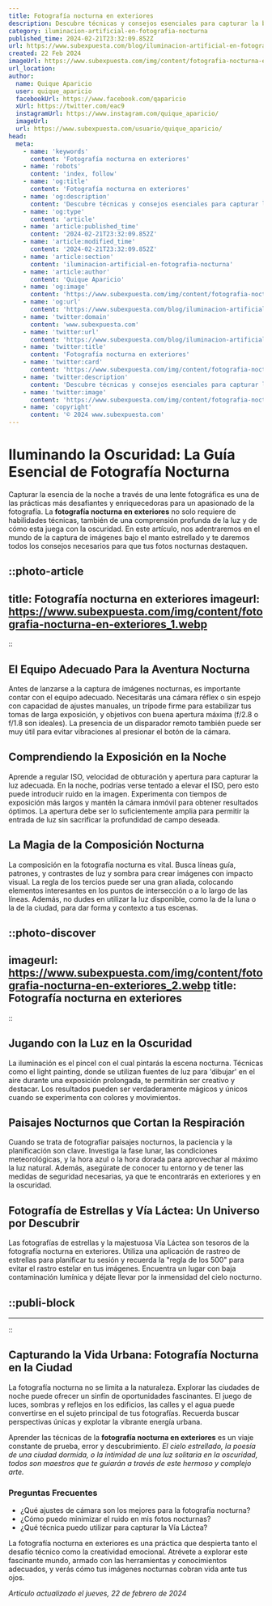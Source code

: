```yaml
---
title: Fotografía nocturna en exteriores
description: Descubre técnicas y consejos esenciales para capturar la belleza de la noche en fotografía exterior. Inmortaliza las estrellas y paisajes nocturnos.
category: iluminacion-artificial-en-fotografia-nocturna
published_time: 2024-02-21T23:32:09.852Z
url: https://www.subexpuesta.com/blog/iluminacion-artificial-en-fotografia-nocturna/fotografia-nocturna-en-exteriores
created: 22 Feb 2024
imageUrl: https://www.subexpuesta.com/img/content/fotografia-nocturna-en-exteriores_1.webp
url_location:
author:
  name: Quique Aparicio
  user: quique_aparicio
  facebookUrl: https://www.facebook.com/qaparicio
  xUrl: https://twitter.com/eac9
  instagramUrl: https://www.instagram.com/quique_aparicio/
  imageUrl: 
  url: https://www.subexpuesta.com/usuario/quique_aparicio/
head:
  meta:
    - name: 'keywords'
      content: 'Fotografía nocturna en exteriores'
    - name: 'robots'
      content: 'index, follow'
    - name: 'og:title'
      content: 'Fotografía nocturna en exteriores'
    - name: 'og:description'
      content: 'Descubre técnicas y consejos esenciales para capturar la belleza de la noche en fotografía exterior. Inmortaliza las estrellas y paisajes nocturnos.'
    - name: 'og:type'
      content: 'article'
    - name: 'article:published_time'
      content: '2024-02-21T23:32:09.852Z'
    - name: 'article:modified_time'
      content: '2024-02-21T23:32:09.852Z'
    - name: 'article:section'
      content: 'iluminacion-artificial-en-fotografia-nocturna'
    - name: 'article:author'
      content: 'Quique Aparicio'
    - name: 'og:image'
      content: 'https://www.subexpuesta.com/img/content/fotografia-nocturna-en-exteriores_1.webp'
    - name: 'og:url'
      content: 'https://www.subexpuesta.com/blog/iluminacion-artificial-en-fotografia-nocturna/fotografia-nocturna-en-exteriores'
    - name: 'twitter:domain'
      content: 'www.subexpuesta.com'
    - name: 'twitter:url'
      content: 'https://www.subexpuesta.com/blog/iluminacion-artificial-en-fotografia-nocturna/fotografia-nocturna-en-exteriores'
    - name: 'twitter:title'
      content: 'Fotografía nocturna en exteriores'
    - name: 'twitter:card'
      content: 'https://www.subexpuesta.com/img/content/fotografia-nocturna-en-exteriores_1.webp'
    - name: 'twitter:description'
      content: 'Descubre técnicas y consejos esenciales para capturar la belleza de la noche en fotografía exterior. Inmortaliza las estrellas y paisajes nocturnos.'
    - name: 'twitter:image'
      content: 'https://www.subexpuesta.com/img/content/fotografia-nocturna-en-exteriores_1.webp'
    - name: 'copyright'
      content: '© 2024 www.subexpuesta.com'
---
```

# Iluminando la Oscuridad: La Guía Esencial de Fotografía Nocturna

Capturar la esencia de la noche a través de una lente fotográfica es una de las prácticas más desafiantes y enriquecedoras para un apasionado de la fotografía. La **fotografía nocturna en exteriores** no solo requiere de habilidades técnicas, también de una comprensión profunda de la luz y de cómo esta juega con la oscuridad. En este artículo, nos adentraremos en el mundo de la captura de imágenes bajo el manto estrellado y te daremos todos los consejos necesarios para que tus fotos nocturnas destaquen.


::photo-article
---
title: Fotografía nocturna en exteriores
imageurl: https://www.subexpuesta.com/img/content/fotografia-nocturna-en-exteriores_1.webp
---
::



## El Equipo Adecuado Para la Aventura Nocturna

Antes de lanzarse a la captura de imágenes nocturnas, es importante contar con el equipo adecuado. Necesitarás una cámara réflex o sin espejo con capacidad de ajustes manuales, un trípode firme para estabilizar tus tomas de larga exposición, y objetivos con buena apertura máxima (f/2.8 o f/1.8 son ideales). La presencia de un disparador remoto también puede ser muy útil para evitar vibraciones al presionar el botón de la cámara.

## Comprendiendo la Exposición en la Noche

Aprende a regular ISO, velocidad de obturación y apertura para capturar la luz adecuada. En la noche, podrías verse tentado a elevar el ISO, pero esto puede introducir ruido en la imagen. Experimenta con tiempos de exposición más largos y mantén la cámara inmóvil para obtener resultados óptimos. La apertura debe ser lo suficientemente amplia para permitir la entrada de luz sin sacrificar la profundidad de campo deseada.

## La Magia de la Composición Nocturna

La composición en la fotografía nocturna es vital. Busca líneas guía, patrones, y contrastes de luz y sombra para crear imágenes con impacto visual. La regla de los tercios puede ser una gran aliada, colocando elementos interesantes en los puntos de intersección o a lo largo de las líneas. Además, no dudes en utilizar la luz disponible, como la de la luna o la de la ciudad, para dar forma y contexto a tus escenas.


::photo-discover
---
imageurl: https://www.subexpuesta.com/img/content/fotografia-nocturna-en-exteriores_2.webp
title: Fotografía nocturna en exteriores
---
::



## Jugando con la Luz en la Oscuridad

La iluminación es el pincel con el cual pintarás la escena nocturna. Técnicas como el light painting, donde se utilizan fuentes de luz para 'dibujar' en el aire durante una exposición prolongada, te permitirán ser creativo y destacar. Los resultados pueden ser verdaderamente mágicos y únicos cuando se experimenta con colores y movimientos.

## Paisajes Nocturnos que Cortan la Respiración

Cuando se trata de fotografiar paisajes nocturnos, la paciencia y la planificación son clave. Investiga la fase lunar, las condiciones meteorológicas, y la hora azul o la hora dorada para aprovechar al máximo la luz natural. Además, asegúrate de conocer tu entorno y de tener las medidas de seguridad necesarias, ya que te encontrarás en exteriores y en la oscuridad.

## Fotografía de Estrellas y Vía Láctea: Un Universo por Descubrir

Las fotografías de estrellas y la majestuosa Vía Láctea son tesoros de la fotografía nocturna en exteriores. Utiliza una aplicación de rastreo de estrellas para planificar tu sesión y recuerda la "regla de los 500" para evitar el rastro estelar en tus imágenes. Encuentra un lugar con baja contaminación lumínica y déjate llevar por la inmensidad del cielo nocturno.


  ::publi-block
  ---
  ---
  ::
  
  

## Capturando la Vida Urbana: Fotografía Nocturna en la Ciudad

La fotografía nocturna no se limita a la naturaleza. Explorar las ciudades de noche puede ofrecer un sinfín de oportunidades fascinantes. El juego de luces, sombras y reflejos en los edificios, las calles y el agua puede convertirse en el sujeto principal de tus fotografías. Recuerda buscar perspectivas únicas y explotar la vibrante energía urbana.

Aprender las técnicas de la **fotografía nocturna en exteriores** es un viaje constante de prueba, error y descubrimiento. *El cielo estrellado, la poesía de una ciudad dormida, o la intimidad de una luz solitaria en la oscuridad, todos son maestros que te guiarán a través de este hermoso y complejo arte.*

### Preguntas Frecuentes

- ¿Qué ajustes de cámara son los mejores para la fotografía nocturna?
- ¿Cómo puedo minimizar el ruido en mis fotos nocturnas?
- ¿Qué técnica puedo utilizar para capturar la Vía Láctea?

La fotografía nocturna en exteriores es una práctica que despierta tanto el desafío técnico como la creatividad emocional. Atrévete a explorar este fascinante mundo, armado con las herramientas y conocimientos adecuados, y verás cómo tus imágenes nocturnas cobran vida ante tus ojos.

_Artículo actualizado el jueves, 22 de febrero de 2024_